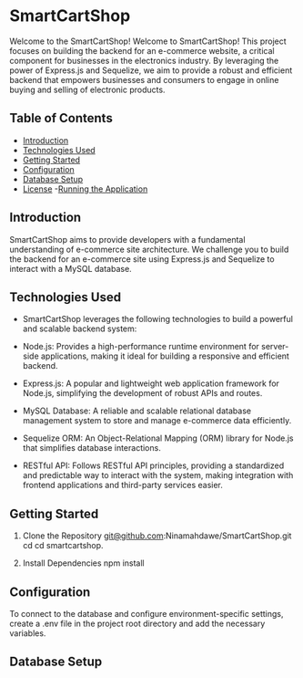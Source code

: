# SmartCartShop

Welcome to the SmartCartShop!
Welcome to SmartCartShop! This project focuses on building the backend for an e-commerce website, a critical component for businesses in the electronics industry. By leveraging the power of Express.js and Sequelize, we aim to provide a robust and efficient backend that empowers businesses and consumers to engage in online buying and selling of electronic products.

## Table of Contents

- [Introduction](#Introduction)
- [Technologies Used](#TechnologiesUsed)
- [Getting Started](#getting-started)
- [Configuration](#Configuration)
- [Database Setup](#DatabaseSetup)
- [License](#license) -[Running the Application](#RunningtheApplication)

## Introduction

SmartCartShop aims to provide developers with a fundamental understanding of e-commerce site architecture. We challenge you to build the backend for an e-commerce site using Express.js and Sequelize to interact with a MySQL database.

## Technologies Used

- SmartCartShop leverages the following technologies to build a powerful and scalable backend system:

- Node.js: Provides a high-performance runtime environment for server-side applications, making it ideal for building a responsive and efficient backend.

- Express.js: A popular and lightweight web application framework for Node.js, simplifying the development of robust APIs and routes.

- MySQL Database: A reliable and scalable relational database management system to store and manage e-commerce data efficiently.

- Sequelize ORM: An Object-Relational Mapping (ORM) library for Node.js that simplifies database interactions.

- RESTful API: Follows RESTful API principles, providing a standardized and predictable way to interact with the system, making integration with frontend applications and third-party services easier.

## Getting Started

1. Clone the Repository
   git@github.com:Ninamahdawe/SmartCartShop.git
   cd cd smartcartshop.

2. Install Dependencies
   npm install

## Configuration

To connect to the database and configure environment-specific settings, create a .env file in the project root directory and add the necessary variables.

## Database Setup
